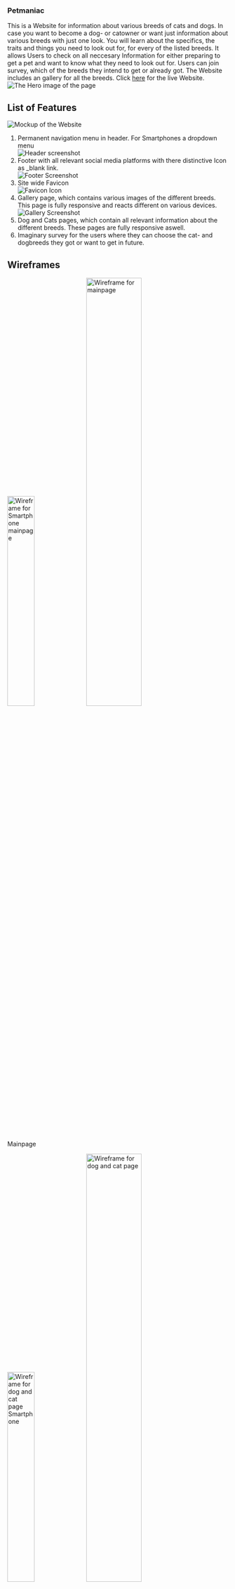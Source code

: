 ### Petmaniac

This is a Website for information about various breeds of cats and dogs. In case you want to become a dog- or catowner or want just information about various breeds with just one look.
You will learn about the specifics, the traits and things you need to look out for, for every of the listed breeds. It allows Users to check on all neccesary Information for either preparing to get a pet and want to know what they need to look out for. Users can join  survey, which of the breeds they intend to get or already got. The Website includes an gallery for all the breeds. Click <a href="https://github.com/MarcSteinfort/Petmaniac">here</a> for the live Website.
<img src="assets/images/Hero_Image.webp" alt="The Hero image of the page"/>

## List of Features
<img src="assets/images/Mockup picture.webp" alt="Mockup of the Website"/>
<br>
<ol>
<li>Permanent navigation menu in header. For Smartphones a dropdown menu</li>
<img src="assets/images/Header.webp" alt="Header screenshot"/>
<li>Footer with all relevant social media platforms with there distinctive Icon as _blank link.  </li>
<img src="assets/images/Footer.webp" alt="Footer Screenshot"/>
<li>Site wide Favicon</li>
<img src="assets/images/Favicons.webp" alt="Favicon Icon"/>
<li>Gallery page, which contains various images of the different breeds. This page is fully responsive and reacts different on various devices.</li>
<img src="assets/images/Galery.webp" alt="Gallery Screenshot"/>
<li>Dog and Cats pages, which contain all relevant information about the different breeds. These pages are fully responsive aswell.</li>
<li>Imaginary survey for the users where they can choose the cat- and dogbreeds they got or want to get in future.</li>
</ol>

## Wireframes

<img src="assets/images/Home Project one Smartphone.webp" alt="Wireframe for Smartphone mainpage" height="35%" width="35%"/>
<img src="assets/images/Home Project one Desktop.webp" alt="Wireframe for mainpage" height="50%" width="50%"/>

Mainpage

<img src="assets/images/Dogs Smartphone.webp" alt="Wireframe for dog and cat page Smartphone" height="35%" width="35%"/>
<img src="assets/images/Dogs.webp" alt="Wireframe for dog and cat page" height="50%" width="50%"/>

Dog- and Catpage

<img src="assets/images/Gallery Smartphone.webp" alt="Wireframe for gallerypage Smartphone" height="35%" width="35%"/>
<img src="assets/images/Gallery.webp" alt="Wireframe for gallerypage" height="50%" width="50%"/>

Gallerypage

<img src="assets/images/Survey Smartphone.webp" alt="Wireframe for surveypage Smartphone" height="35%" width="35%"/>
<img src="assets/images/Survey.webp" alt="Wireframe for surveypage" height="50%" width="50%"/>


## Homepage

The Homepage will be a quick overlook for the User to see which type of pet will be covered on this page and two links to the "Cats" and "Dogs" page.


## Cats and Dogspage

This page covers various breeds of cats and dogs and a quick Information about them.
<img src="Placeholder Dogs" alt="Screenshot of the dogpage" height="35%" width="35%"> <img src="Placeholder Cats" alt="Screenshot of the catpage" height="35%" width="35%">


## Gallery

Here you can see various pictures of dogs with her families.

## Survey

The Survey allows the user to choose their favourite breed.

## Sources

<ul>
<li> Information about various Catbreeds <a href="https://www.zooroyal.de/magazin/katzen/die-50-beliebtesten-katzenrassen/" target="_blank" rel="noopener"> Click here</a> </li>
<li>All pictures are owned by myself Marc Steinfort or are creative commons licenses and free to use. </li>
<li><a href="http://tinyurl.com/3jryf9kt" target="_blank" rel="noopener">Hero Image</a></li>
<li><a href="https://www.flickr.com/photos/dugspr/5642933696" target="_blank" rel="noopener">Gallery Picture</a></li>
<li><a href="https://www.flickr.com/photos/dugspr/6810252887" target="_blank" rel="noopener">Surveyimage</a></li>
  </ul>
<li><a href="https://wwww.freepik.com/icon/animal-shelter_3769065" target="_blank" rel="noopener">Favicon by Freepik</a></li>
<li><a href="https://validator.w3.org/" target="_blank" rel="noopener">Validator for my HTML5 code</a></li>
<li><a href="https://jigsaw.w3.org/css-validator/" target="_blank" rel="noopener">Validator for my css code</a></li>
</ul>

## Technologies used

<ul>
<li>Googlefonts: <a href="https://fonts.google.com/" target="_blank" rel="noopener"> Google fonts </a> </li>
<li>Font awesome: <a href="https://fontawesome.com/" target="_blank" rel="noopener"> Font awesome </a> </li>
<li>Tinypng to compress my Webp images: <a href="https://tinypng.com" target="_blank" rel="noopener"> Tinypng </a> </li>
<li>Cloudconvert to convert my .png and .jpeg files: <a href="https://cloudconvert.com/jpeg-to-webp" target="_blank" rel="noopener"> Cloudconvert </a> </li>
<li>Favicon converter for the Favicon Icon: <a href="https://favicon.io/favicon-converter/" target="_blank" rel="noopener"> Favicon converter </a> </li>
<li>Website for the Mockup Image: <a href="https://techsini.com/multi-mockup/" target="_blank" rel="noopener">Techsini</a></li>
<li>Tinyurl to shorten long Urls: <a href="https://tinyurl.com/app" target="_blank" rel="noopener">TinyUrl</a></li>
</ul>
